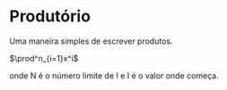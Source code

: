 # Produtório

Uma maneira simples de escrever produtos.

$\prod^n_{i=1}x^i$

onde N é o número limite de I e I é o valor onde começa.
